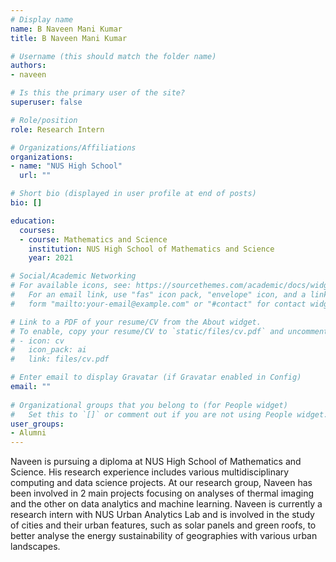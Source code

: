 ```yaml
---
# Display name
name: B Naveen Mani Kumar
title: B Naveen Mani Kumar

# Username (this should match the folder name)
authors:
- naveen

# Is this the primary user of the site?
superuser: false

# Role/position
role: Research Intern

# Organizations/Affiliations
organizations:
- name: "NUS High School"
  url: ""

# Short bio (displayed in user profile at end of posts)
bio: []

education:
  courses:
  - course: Mathematics and Science
    institution: NUS High School of Mathematics and Science
    year: 2021

# Social/Academic Networking
# For available icons, see: https://sourcethemes.com/academic/docs/widgets/#icons
#   For an email link, use "fas" icon pack, "envelope" icon, and a link in the
#   form "mailto:your-email@example.com" or "#contact" for contact widget.

# Link to a PDF of your resume/CV from the About widget.
# To enable, copy your resume/CV to `static/files/cv.pdf` and uncomment the lines below.  
# - icon: cv
#   icon_pack: ai
#   link: files/cv.pdf

# Enter email to display Gravatar (if Gravatar enabled in Config)
email: ""
  
# Organizational groups that you belong to (for People widget)
#   Set this to `[]` or comment out if you are not using People widget.  
user_groups:
- Alumni
---
```


Naveen is pursuing a diploma at NUS High School of Mathematics and Science. His research experience includes various multidisciplinary computing and data science projects. At our research group, Naveen has been involved in 2 main projects focusing on analyses of thermal imaging and the other on data analytics and machine learning. Naveen is currently a research intern with NUS Urban Analytics Lab and is involved in the study of cities and their urban features, such as solar panels and green roofs, to better analyse the energy sustainability of geographies with various urban landscapes.

